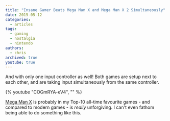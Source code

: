 ```yaml
---
title: "Insane Gamer Beats Mega Man X and Mega Man X 2 Simultaneously"
date: 2015-05-12
categories:
  - articles
tags:
  - gaming
  - nostalgia
  - nintendo
authors:
  - chris
archived: true
youtube: true
---
```


And with only one input controller as well! Both games are setup next to each other, and are taking input simultaneously from the same controller.

{% youtube "COGmRYA-eV4", "" %}

[Mega Man X](http://en.wikipedia.org/wiki/Mega_Man_X_%28video_game%29) is probably in my Top-10 all-time favourite games - and compared to modern games - is _really_ unforgiving. I can't even fathom being able to do something like this.
